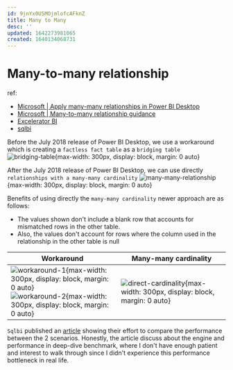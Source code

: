 ```yaml
---
id: 9jnYx0U5MOjmlofcAFknZ
title: Many to Many
desc: ''
updated: 1642273981065
created: 1640134068731
---
```

# Many-to-many relationship

ref: 
- [Microsoft | Apply many-many relationships in Power BI Desktop](https://docs.microsoft.com/en-us/power-bi/transform-model/desktop-many-to-many-relationships)
- [Microsoft | Many-to-many relationship guidance](https://docs.microsoft.com/en-us/power-bi/guidance/relationships-many-to-many)
- [Excelerator BI](https://exceleratorbi.com.au/many-many-relationships-dax-explained/)
- [sqlbi](https://www.sqlbi.com/articles/different-options-to-model-many-to-many-relationships-in-power-bi-and-tabular/)

Before the July 2018 release of Power BI Desktop, we use a workaround which is creating a `factless fact table` as a `bridging table`
![bridging-table](https://docs.microsoft.com/en-us/power-bi/guidance/media/star-schema/factless-fact.png){max-width: 300px, display: block, margin: 0 auto}

After the July 2018 release of Power BI Desktop, we can use directly `relationships with a many-many cardinality`
![many-many-relationship](https://docs.microsoft.com/en-us/power-bi/transform-model/media/desktop-many-to-many-relationships/many-to-many-relationships_01.png){max-width: 300px, display: block, margin: 0 auto}

Benefits of using directly the `many-many cardinality` newer approach are as follows:
-  The values shown don't include a blank row that accounts for mismatched rows in the other table. 
- Also, the values don't account for rows where the column used in the relationship in the other table is null

| Workaround | Many-many cardinality |
|---|---|
| ![workaround-1](https://docs.microsoft.com/en-us/power-bi/transform-model/media/desktop-many-to-many-relationships/many-to-many-relationships_10.png){max-width: 300px, display: block, margin: 0 auto}<br>![workaround-2](https://docs.microsoft.com/en-us/power-bi/transform-model/media/desktop-many-to-many-relationships/many-to-many-relationships_11.png){max-width: 300px, display: block, margin: 0 auto} | ![direct-cardinality](https://docs.microsoft.com/en-us/power-bi/transform-model/media/desktop-many-to-many-relationships/many-to-many-relationships_12.png){max-width: 300px, display: block, margin: 0 auto} |

`Sqlbi` published an [article](https://www.sqlbi.com/articles/different-options-to-model-many-to-many-relationships-in-power-bi-and-tabular/) showing their effort to compare the performance between the 2 scenarios. Honestly, the article discuss about the engine and performance in deep-dive benchmark, where I don't have enough patient and interest to walk through since I didn't experience this performance bottleneck in real life.
